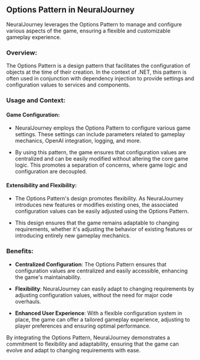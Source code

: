 ## Options Pattern in NeuralJourney

NeuralJourney leverages the Options Pattern to manage and configure various aspects of the game, ensuring a flexible and customizable gameplay experience.

### Overview:
The Options Pattern is a design pattern that facilitates the configuration of objects at the time of their creation. In the context of .NET, this pattern is often used in conjunction with dependency injection to provide settings and configuration values to services and components.

### Usage and Context:

#### Game Configuration:
- NeuralJourney employs the Options Pattern to configure various game settings. These settings can include parameters related to gameplay mechanics, OpenAI integration, logging, and more.
  
- By using this pattern, the game ensures that configuration values are centralized and can be easily modified without altering the core game logic. This promotes a separation of concerns, where game logic and configuration are decoupled.

#### Extensibility and Flexibility:
- The Options Pattern's design promotes flexibility. As NeuralJourney introduces new features or modifies existing ones, the associated configuration values can be easily adjusted using the Options Pattern.
  
- This design ensures that the game remains adaptable to changing requirements, whether it's adjusting the behavior of existing features or introducing entirely new gameplay mechanics.

### Benefits:
- **Centralized Configuration**: The Options Pattern ensures that configuration values are centralized and easily accessible, enhancing the game's maintainability.
  
- **Flexibility**: NeuralJourney can easily adapt to changing requirements by adjusting configuration values, without the need for major code overhauls.
  
- **Enhanced User Experience**: With a flexible configuration system in place, the game can offer a tailored gameplay experience, adjusting to player preferences and ensuring optimal performance.

By integrating the Options Pattern, NeuralJourney demonstrates a commitment to flexibility and adaptability, ensuring that the game can evolve and adapt to changing requirements with ease.
